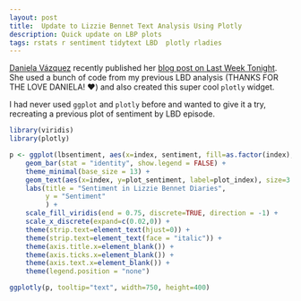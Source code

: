 ```yaml
---
layout: post
title:  Update to Lizzie Bennet Text Analysis Using Plotly
description: Quick update on LBP plots
tags: rstats r sentiment tidytext LBD  plotly rladies
---
```



[Daniela Vázquez](https://twitter.com/d4tagirl) recently published her [blog post on Last Week Tonight](https://d4tagirl.com/2017/05/how-do-you-feel-about-last-week-tonight). She used a bunch of code from my previous LBD analysis (THANKS FOR THE LOVE DANIELA! :heart:) and also created this super cool `plotly` widget.

I had never used `ggplot` and `plotly` before and wanted to give it a try, recreating a previous plot of sentiment by LBD episode.  

```r
library(viridis)
library(plotly)

p <- ggplot(lbsentiment, aes(x=index, sentiment, fill=as.factor(index), text=title)) +
    geom_bar(stat = "identity", show.legend = FALSE) +
    theme_minimal(base_size = 13) +
    geom_text(aes(x=index, y=plot_sentiment, label=plot_index), size=3.5) + 
    labs(title = "Sentiment in Lizzie Bennet Diaries",
         y = "Sentiment"
         ) +
    scale_fill_viridis(end = 0.75, discrete=TRUE, direction = -1) +
    scale_x_discrete(expand=c(0.02,0)) +
    theme(strip.text=element_text(hjust=0)) +
    theme(strip.text=element_text(face = "italic")) +
    theme(axis.title.x=element_blank()) +
    theme(axis.ticks.x=element_blank()) +
    theme(axis.text.x=element_blank()) +
    theme(legend.position = "none")

ggplotly(p, tooltip="text", width=750, height=400)
```





<div id="101748c29ffe" style="width:750px;height:400px;" class="plotly html-widget"></div>
<script type="application/json" data-for="101748c29ffe">{"x":{"data":[{"orientation":"v","width":0.9,"base":0,"x":[1],"y":[0.0153846153846154],"text":"My Name is Lizzie Bennet  - Ep: 1","type":"bar","marker":{"autocolorscale":false,"color":"rgba(93,200,99,1)","line":{"width":1.88976377952756,"color":"transparent"}},"name":"1","legendgroup":"1","showlegend":true,"xaxis":"x","yaxis":"y","hoverinfo":"text","frame":null},{"orientation":"v","width":0.9,"base":0,"x":[2],"y":[0.0112781954887218],"text":"My Sisters: Problematic to Practically Perfect - Ep: 2","type":"bar","marker":{"autocolorscale":false,"color":"rgba(89,199,101,1)","line":{"width":1.88976377952756,"color":"transparent"}},"name":"2","legendgroup":"2","showlegend":true,"xaxis":"x","yaxis":"y","hoverinfo":"text","frame":null},{"orientation":"v","width":0.9,"base":0,"x":[3],"y":[0.0841584158415842],"text":"My Parents: Opposingly Supportive - Ep: 3","type":"bar","marker":{"autocolorscale":false,"color":"rgba(85,197,104,1)","line":{"width":1.88976377952756,"color":"transparent"}},"name":"3","legendgroup":"3","showlegend":true,"xaxis":"x","yaxis":"y","hoverinfo":"text","frame":null},{"orientation":"v","width":0.9,"base":0,"x":[4],"y":[0.0372093023255814],"text":"Bing Lee and His 500 Teenage Prostitutes - Ep: 4","type":"bar","marker":{"autocolorscale":false,"color":"rgba(81,197,106,1)","line":{"width":1.88976377952756,"color":"transparent"}},"name":"4","legendgroup":"4","showlegend":true,"xaxis":"x","yaxis":"y","hoverinfo":"text","frame":null},{"orientation":"v","width":0.9,"base":0,"x":[5],"y":[0.0392156862745098],"text":"After the Wedding: The Real Bing Lee - Ep: 5","type":"bar","marker":{"autocolorscale":false,"color":"rgba(77,195,107,1)","line":{"width":1.88976377952756,"color":"transparent"}},"name":"5","legendgroup":"5","showlegend":true,"xaxis":"x","yaxis":"y","hoverinfo":"text","frame":null},{"orientation":"v","width":0.9,"base":-0.0116279069767442,"x":[6],"y":[0.0116279069767442],"text":"Snobby Mr. Douchey - Ep: 6","type":"bar","marker":{"autocolorscale":false,"color":"rgba(73,193,109,1)","line":{"width":1.88976377952756,"color":"transparent"}},"name":"6","legendgroup":"6","showlegend":true,"xaxis":"x","yaxis":"y","hoverinfo":"text","frame":null},{"orientation":"v","width":0.9,"base":-0.0103626943005181,"x":[7],"y":[0.0103626943005181],"text":"The Most Awkward Dance Ever - Ep: 7","type":"bar","marker":{"autocolorscale":false,"color":"rgba(69,192,111,1)","line":{"width":1.88976377952756,"color":"transparent"}},"name":"7","legendgroup":"7","showlegend":true,"xaxis":"x","yaxis":"y","hoverinfo":"text","frame":null},{"orientation":"v","width":0.899999999999999,"base":-0.036144578313253,"x":[8],"y":[0.036144578313253],"text":"Charlotte's Back! - Ep: 8","type":"bar","marker":{"autocolorscale":false,"color":"rgba(65,190,113,1)","line":{"width":1.88976377952756,"color":"transparent"}},"name":"8","legendgroup":"8","showlegend":true,"xaxis":"x","yaxis":"y","hoverinfo":"text","frame":null},{"orientation":"v","width":0.899999999999999,"base":-0.0679012345679012,"x":[9],"y":[0.0679012345679012],"text":"Single and Happyish - Ep: 9","type":"bar","marker":{"autocolorscale":false,"color":"rgba(63,188,115,1)","line":{"width":1.88976377952756,"color":"transparent"}},"name":"9","legendgroup":"9","showlegend":true,"xaxis":"x","yaxis":"y","hoverinfo":"text","frame":null},{"orientation":"v","width":0.899999999999999,"base":0,"x":[10],"y":[0.0487804878048781],"text":"Cats and Chinchillas - Ep: 10","type":"bar","marker":{"autocolorscale":false,"color":"rgba(59,187,117,1)","line":{"width":1.88976377952756,"color":"transparent"}},"name":"10","legendgroup":"10","showlegend":true,"xaxis":"x","yaxis":"y","hoverinfo":"text","frame":null},{"orientation":"v","width":0.899999999999999,"base":0,"x":[11],"y":[0.0512820512820513],"text":"The Charming Mr. Lee - Ep: 11","type":"bar","marker":{"autocolorscale":false,"color":"rgba(56,185,119,1)","line":{"width":1.88976377952756,"color":"transparent"}},"name":"11","legendgroup":"11","showlegend":true,"xaxis":"x","yaxis":"y","hoverinfo":"text","frame":null},{"orientation":"v","width":0.899999999999999,"base":0,"x":[12],"y":[0.091324200913242],"text":"Jane Chimes In - Ep: 12","type":"bar","marker":{"autocolorscale":false,"color":"rgba(53,183,121,1)","line":{"width":1.88976377952756,"color":"transparent"}},"name":"12","legendgroup":"12","showlegend":true,"xaxis":"x","yaxis":"y","hoverinfo":"text","frame":null},{"orientation":"v","width":0.899999999999999,"base":-0.029126213592233,"x":[13],"y":[0.029126213592233],"text":"Bing! It's Time for Dinner - Ep: 13","type":"bar","marker":{"autocolorscale":false,"color":"rgba(50,182,122,1)","line":{"width":1.88976377952756,"color":"transparent"}},"name":"13","legendgroup":"13","showlegend":true,"xaxis":"x","yaxis":"y","hoverinfo":"text","frame":null},{"orientation":"v","width":0.899999999999999,"base":-0.0346534653465347,"x":[14],"y":[0.0346534653465347],"text":"I Really Suck at Video Games - Ep: 14","type":"bar","marker":{"autocolorscale":false,"color":"rgba(47,180,124,1)","line":{"width":1.88976377952756,"color":"transparent"}},"name":"14","legendgroup":"14","showlegend":true,"xaxis":"x","yaxis":"y","hoverinfo":"text","frame":null},{"orientation":"v","width":0.899999999999999,"base":-0.0571428571428571,"x":[15],"y":[0.0571428571428571],"text":"Lizzie Bennet is in Denial - Ep: 15","type":"bar","marker":{"autocolorscale":false,"color":"rgba(45,178,125,1)","line":{"width":1.88976377952756,"color":"transparent"}},"name":"15","legendgroup":"15","showlegend":true,"xaxis":"x","yaxis":"y","hoverinfo":"text","frame":null},{"orientation":"v","width":0.899999999999999,"base":0,"x":[16],"y":[0.0317460317460317],"text":"Happiness in the Pursuit of Life - Ep: 16","type":"bar","marker":{"autocolorscale":false,"color":"rgba(43,176,127,1)","line":{"width":1.88976377952756,"color":"transparent"}},"name":"16","legendgroup":"16","showlegend":true,"xaxis":"x","yaxis":"y","hoverinfo":"text","frame":null},{"orientation":"v","width":0.899999999999999,"base":0,"x":[17],"y":[0.0160427807486631],"text":"Swimming with Scissors - Ep: 17","type":"bar","marker":{"autocolorscale":false,"color":"rgba(40,174,128,1)","line":{"width":1.88976377952756,"color":"transparent"}},"name":"17","legendgroup":"17","showlegend":true,"xaxis":"x","yaxis":"y","hoverinfo":"text","frame":null},{"orientation":"v","width":0.899999999999999,"base":0,"x":[18],"y":[0.0119521912350598],"text":"25 Douchebags and a Gentleman - Ep:18","type":"bar","marker":{"autocolorscale":false,"color":"rgba(38,173,129,1)","line":{"width":1.88976377952756,"color":"transparent"}},"name":"18","legendgroup":"18","showlegend":true,"xaxis":"x","yaxis":"y","hoverinfo":"text","frame":null},{"orientation":"v","width":0.899999999999999,"base":-0.0412371134020619,"x":[19],"y":[0.0412371134020619],"text":"The Green Bean Gelatin Plan - Ep: 19","type":"bar","marker":{"autocolorscale":false,"color":"rgba(37,171,130,1)","line":{"width":1.88976377952756,"color":"transparent"}},"name":"19","legendgroup":"19","showlegend":true,"xaxis":"x","yaxis":"y","hoverinfo":"text","frame":null},{"orientation":"v","width":0.899999999999999,"base":-0.0175438596491228,"x":[20],"y":[0.0175438596491228],"text":"Enjoy the Adorbs - Ep: 20","type":"bar","marker":{"autocolorscale":false,"color":"rgba(36,170,131,1)","line":{"width":1.88976377952756,"color":"transparent"}},"name":"20","legendgroup":"20","showlegend":true,"xaxis":"x","yaxis":"y","hoverinfo":"text","frame":null},{"orientation":"v","width":0.899999999999999,"base":-0.0434782608695652,"x":[21],"y":[0.0434782608695652],"text":"The Semester is Over - Ep: 21","type":"bar","marker":{"autocolorscale":false,"color":"rgba(34,168,132,1)","line":{"width":1.88976377952756,"color":"transparent"}},"name":"21","legendgroup":"21","showlegend":true,"xaxis":"x","yaxis":"y","hoverinfo":"text","frame":null},{"orientation":"v","width":0.899999999999999,"base":0,"x":[22],"y":[0.00485436893203883],"text":"The Unavoidable Invitation - Ep: 22","type":"bar","marker":{"autocolorscale":false,"color":"rgba(33,166,133,1)","line":{"width":1.88976377952756,"color":"transparent"}},"name":"22","legendgroup":"22","showlegend":true,"xaxis":"x","yaxis":"y","hoverinfo":"text","frame":null},{"orientation":"v","width":0.899999999999999,"base":0,"x":[23],"y":[0.0530973451327434],"text":"One Sister Behind - Ep: 23","type":"bar","marker":{"autocolorscale":false,"color":"rgba(32,164,134,1)","line":{"width":1.88976377952756,"color":"transparent"}},"name":"23","legendgroup":"23","showlegend":true,"xaxis":"x","yaxis":"y","hoverinfo":"text","frame":null},{"orientation":"v","width":0.899999999999999,"base":0,"x":[24],"y":[0.0376344086021505],"text":"Jane's Back and Mom Isn't Happy - Ep: 24","type":"bar","marker":{"autocolorscale":false,"color":"rgba(31,162,135,1)","line":{"width":1.88976377952756,"color":"transparent"}},"name":"24","legendgroup":"24","showlegend":true,"xaxis":"x","yaxis":"y","hoverinfo":"text","frame":null},{"orientation":"v","width":0.899999999999999,"base":0,"x":[25],"y":[0.0441988950276243],"text":"Vidcon Interruption - Ep: 25","type":"bar","marker":{"autocolorscale":false,"color":"rgba(31,161,136,1)","line":{"width":1.88976377952756,"color":"transparent"}},"name":"25","legendgroup":"25","showlegend":true,"xaxis":"x","yaxis":"y","hoverinfo":"text","frame":null},{"orientation":"v","width":0.899999999999999,"base":-0.0101522842639594,"x":[26],"y":[0.0101522842639594],"text":"Mom's Convoluted Plan - Ep: 26","type":"bar","marker":{"autocolorscale":false,"color":"rgba(31,159,136,1)","line":{"width":1.88976377952756,"color":"transparent"}},"name":"26","legendgroup":"26","showlegend":true,"xaxis":"x","yaxis":"y","hoverinfo":"text","frame":null},{"orientation":"v","width":0.899999999999999,"base":0,"x":[27],"y":[0],"text":"Welcome to Netherfield - Ep: 27","type":"bar","marker":{"autocolorscale":false,"color":"rgba(30,157,137,1)","line":{"width":1.88976377952756,"color":"transparent"}},"name":"27","legendgroup":"27","showlegend":true,"xaxis":"x","yaxis":"y","hoverinfo":"text","frame":null},{"orientation":"v","width":0.899999999999999,"base":-0.0761421319796954,"x":[28],"y":[0.0761421319796954],"text":"Meeting Bing Lee - Ep: 28","type":"bar","marker":{"autocolorscale":false,"color":"rgba(30,155,138,1)","line":{"width":1.88976377952756,"color":"transparent"}},"name":"28","legendgroup":"28","showlegend":true,"xaxis":"x","yaxis":"y","hoverinfo":"text","frame":null},{"orientation":"v","width":0.899999999999999,"base":-0.0138248847926267,"x":[29],"y":[0.0138248847926267],"text":"Ethics of Seeing Bing - Ep: 29","type":"bar","marker":{"autocolorscale":false,"color":"rgba(31,153,138,1)","line":{"width":1.88976377952756,"color":"transparent"}},"name":"29","legendgroup":"29","showlegend":true,"xaxis":"x","yaxis":"y","hoverinfo":"text","frame":null},{"orientation":"v","width":0.899999999999999,"base":0,"x":[30],"y":[0.0558139534883721],"text":"Ticking Clock - Ep: 30","type":"bar","marker":{"autocolorscale":false,"color":"rgba(31,151,139,1)","line":{"width":1.88976377952756,"color":"transparent"}},"name":"30","legendgroup":"30","showlegend":true,"xaxis":"x","yaxis":"y","hoverinfo":"text","frame":null},{"orientation":"v","width":0.899999999999999,"base":-0.0362694300518135,"x":[31],"y":[0.0362694300518135],"text":"Convertible Carpool - Ep: 31","type":"bar","marker":{"autocolorscale":false,"color":"rgba(31,149,139,1)","line":{"width":1.88976377952756,"color":"transparent"}},"name":"31","legendgroup":"31","showlegend":true,"xaxis":"x","yaxis":"y","hoverinfo":"text","frame":null},{"orientation":"v","width":0.900000000000002,"base":-0.152173913043478,"x":[32],"y":[0.152173913043478],"text":"Turn About the Room - Ep: 32","type":"bar","marker":{"autocolorscale":false,"color":"rgba(32,147,140,1)","line":{"width":1.88976377952756,"color":"transparent"}},"name":"32","legendgroup":"32","showlegend":true,"xaxis":"x","yaxis":"y","hoverinfo":"text","frame":null},{"orientation":"v","width":0.900000000000006,"base":0,"x":[33],"y":[0.0355555555555556],"text":"Nope! He Doesn't Like Me! - Ep: 33","type":"bar","marker":{"autocolorscale":false,"color":"rgba(32,146,140,1)","line":{"width":1.88976377952756,"color":"transparent"}},"name":"33","legendgroup":"33","showlegend":true,"xaxis":"x","yaxis":"y","hoverinfo":"text","frame":null},{"orientation":"v","width":0.900000000000006,"base":0,"x":[34],"y":[0.0327868852459016],"text":"Lizzie, Come Home - Ep: 34","type":"bar","marker":{"autocolorscale":false,"color":"rgba(33,144,140,1)","line":{"width":1.88976377952756,"color":"transparent"}},"name":"34","legendgroup":"34","showlegend":true,"xaxis":"x","yaxis":"y","hoverinfo":"text","frame":null},{"orientation":"v","width":0.900000000000006,"base":0,"x":[35],"y":[0.038135593220339],"text":"Home Sweet Home - Ep: 35","type":"bar","marker":{"autocolorscale":false,"color":"rgba(33,143,141,1)","line":{"width":1.88976377952756,"color":"transparent"}},"name":"35","legendgroup":"35","showlegend":true,"xaxis":"x","yaxis":"y","hoverinfo":"text","frame":null},{"orientation":"v","width":0.900000000000006,"base":0,"x":[36],"y":[0.0336700336700337],"text":"Mr. Collins Returns (Extended Edition) - Ep: 36","type":"bar","marker":{"autocolorscale":false,"color":"rgba(34,141,141,1)","line":{"width":1.88976377952756,"color":"transparent"}},"name":"36","legendgroup":"36","showlegend":true,"xaxis":"x","yaxis":"y","hoverinfo":"text","frame":null},{"orientation":"v","width":0.900000000000006,"base":0,"x":[37],"y":[0],"text":"Lydia vs Mr. Collins - Ep: 37","type":"bar","marker":{"autocolorscale":false,"color":"rgba(34,139,141,1)","line":{"width":1.88976377952756,"color":"transparent"}},"name":"37","legendgroup":"37","showlegend":true,"xaxis":"x","yaxis":"y","hoverinfo":"text","frame":null},{"orientation":"v","width":0.900000000000006,"base":0,"x":[38],"y":[0.0545454545454545],"text":"Tale of Two Gents - Ep: 38","type":"bar","marker":{"autocolorscale":false,"color":"rgba(35,137,142,1)","line":{"width":1.88976377952756,"color":"transparent"}},"name":"38","legendgroup":"38","showlegend":true,"xaxis":"x","yaxis":"y","hoverinfo":"text","frame":null},{"orientation":"v","width":0.900000000000006,"base":0,"x":[39],"y":[0.0349344978165939],"text":"The Insistent Proposal - Ep: 39","type":"bar","marker":{"autocolorscale":false,"color":"rgba(36,135,142,1)","line":{"width":1.88976377952756,"color":"transparent"}},"name":"39","legendgroup":"39","showlegend":true,"xaxis":"x","yaxis":"y","hoverinfo":"text","frame":null},{"orientation":"v","width":0.900000000000006,"base":-0.00537634408602151,"x":[40],"y":[0.00537634408602151],"text":"Proposal Fallout  - Ep: 40","type":"bar","marker":{"autocolorscale":false,"color":"rgba(37,133,142,1)","line":{"width":1.88976377952756,"color":"transparent"}},"name":"40","legendgroup":"40","showlegend":true,"xaxis":"x","yaxis":"y","hoverinfo":"text","frame":null},{"orientation":"v","width":0.900000000000006,"base":0,"x":[41],"y":[0.0149812734082397],"text":"Your Pitch Needs Work - Ep: 41","type":"bar","marker":{"autocolorscale":false,"color":"rgba(37,131,142,1)","line":{"width":1.88976377952756,"color":"transparent"}},"name":"41","legendgroup":"41","showlegend":true,"xaxis":"x","yaxis":"y","hoverinfo":"text","frame":null},{"orientation":"v","width":0.900000000000006,"base":-0.00896860986547085,"x":[42],"y":[0.00896860986547085],"text":"Friends Forever - Ep: 42","type":"bar","marker":{"autocolorscale":false,"color":"rgba(38,130,142,1)","line":{"width":1.88976377952756,"color":"transparent"}},"name":"42","legendgroup":"42","showlegend":true,"xaxis":"x","yaxis":"y","hoverinfo":"text","frame":null},{"orientation":"v","width":0.900000000000006,"base":-0.00806451612903226,"x":[43],"y":[0.00806451612903226],"text":"Missing Charlotte - Ep: 43","type":"bar","marker":{"autocolorscale":false,"color":"rgba(39,128,142,1)","line":{"width":1.88976377952756,"color":"transparent"}},"name":"43","legendgroup":"43","showlegend":true,"xaxis":"x","yaxis":"y","hoverinfo":"text","frame":null},{"orientation":"v","width":0.900000000000006,"base":0,"x":[44],"y":[0.00869565217391304],"text":"Darcy Wickham Drama - Ep: 44","type":"bar","marker":{"autocolorscale":false,"color":"rgba(39,126,142,1)","line":{"width":1.88976377952756,"color":"transparent"}},"name":"44","legendgroup":"44","showlegend":true,"xaxis":"x","yaxis":"y","hoverinfo":"text","frame":null},{"orientation":"v","width":0.900000000000006,"base":-0.0242718446601942,"x":[45],"y":[0.0242718446601942],"text":"Wickham Story Time - Ep: 45","type":"bar","marker":{"autocolorscale":false,"color":"rgba(40,124,142,1)","line":{"width":1.88976377952756,"color":"transparent"}},"name":"45","legendgroup":"45","showlegend":true,"xaxis":"x","yaxis":"y","hoverinfo":"text","frame":null},{"orientation":"v","width":0.900000000000006,"base":-0.0577777777777778,"x":[46],"y":[0.0577777777777778],"text":"Birthday Party Battle Plan - Ep: 46","type":"bar","marker":{"autocolorscale":false,"color":"rgba(41,122,142,1)","line":{"width":1.88976377952756,"color":"transparent"}},"name":"46","legendgroup":"46","showlegend":true,"xaxis":"x","yaxis":"y","hoverinfo":"text","frame":null},{"orientation":"v","width":0.900000000000006,"base":-0.0151515151515152,"x":[47],"y":[0.0151515151515152],"text":"It's About Communicating - Ep: 47","type":"bar","marker":{"autocolorscale":false,"color":"rgba(42,120,142,1)","line":{"width":1.88976377952756,"color":"transparent"}},"name":"47","legendgroup":"47","showlegend":true,"xaxis":"x","yaxis":"y","hoverinfo":"text","frame":null},{"orientation":"v","width":0.900000000000006,"base":0,"x":[48],"y":[0.0395778364116095],"text":"Snickerdoodles - Ep: 48","type":"bar","marker":{"autocolorscale":false,"color":"rgba(42,118,142,1)","line":{"width":1.88976377952756,"color":"transparent"}},"name":"48","legendgroup":"48","showlegend":true,"xaxis":"x","yaxis":"y","hoverinfo":"text","frame":null},{"orientation":"v","width":0.900000000000006,"base":-0.0465116279069767,"x":[49],"y":[0.0465116279069767],"text":"Not Paranoid - Ep: 49","type":"bar","marker":{"autocolorscale":false,"color":"rgba(43,117,142,1)","line":{"width":1.88976377952756,"color":"transparent"}},"name":"49","legendgroup":"49","showlegend":true,"xaxis":"x","yaxis":"y","hoverinfo":"text","frame":null},{"orientation":"v","width":0.900000000000006,"base":-0.035,"x":[50],"y":[0.035],"text":"Moving On - Ep: 50","type":"bar","marker":{"autocolorscale":false,"color":"rgba(44,115,142,1)","line":{"width":1.88976377952756,"color":"transparent"}},"name":"50","legendgroup":"50","showlegend":true,"xaxis":"x","yaxis":"y","hoverinfo":"text","frame":null},{"orientation":"v","width":0.900000000000006,"base":0,"x":[51],"y":[0.0392156862745098],"text":"Together Again - Ep: 51","type":"bar","marker":{"autocolorscale":false,"color":"rgba(44,113,142,1)","line":{"width":1.88976377952756,"color":"transparent"}},"name":"51","legendgroup":"51","showlegend":true,"xaxis":"x","yaxis":"y","hoverinfo":"text","frame":null},{"orientation":"v","width":0.900000000000006,"base":0,"x":[52],"y":[0],"text":"Better Living - Ep: 52","type":"bar","marker":{"autocolorscale":false,"color":"rgba(45,112,142,1)","line":{"width":1.88976377952756,"color":"transparent"}},"name":"52","legendgroup":"52","showlegend":true,"xaxis":"x","yaxis":"y","hoverinfo":"text","frame":null},{"orientation":"v","width":0.900000000000006,"base":0,"x":[53],"y":[0.0597014925373134],"text":"Royal Dining - Ep: 53","type":"bar","marker":{"autocolorscale":false,"color":"rgba(46,110,142,1)","line":{"width":1.88976377952756,"color":"transparent"}},"name":"53","legendgroup":"53","showlegend":true,"xaxis":"x","yaxis":"y","hoverinfo":"text","frame":null},{"orientation":"v","width":0.900000000000006,"base":0,"x":[54],"y":[0.0195439739413681],"text":"Anniekins - Ep: 54","type":"bar","marker":{"autocolorscale":false,"color":"rgba(47,108,142,1)","line":{"width":1.88976377952756,"color":"transparent"}},"name":"54","legendgroup":"54","showlegend":true,"xaxis":"x","yaxis":"y","hoverinfo":"text","frame":null},{"orientation":"v","width":0.900000000000006,"base":-0.0128755364806867,"x":[55],"y":[0.0128755364806867],"text":"Robot Surprise - Ep: 55","type":"bar","marker":{"autocolorscale":false,"color":"rgba(48,106,142,1)","line":{"width":1.88976377952756,"color":"transparent"}},"name":"55","legendgroup":"55","showlegend":true,"xaxis":"x","yaxis":"y","hoverinfo":"text","frame":null},{"orientation":"v","width":0.900000000000006,"base":0,"x":[56],"y":[0.0177304964539007],"text":"A New Buddy - Ep: 56","type":"bar","marker":{"autocolorscale":false,"color":"rgba(49,104,142,1)","line":{"width":1.88976377952756,"color":"transparent"}},"name":"56","legendgroup":"56","showlegend":true,"xaxis":"x","yaxis":"y","hoverinfo":"text","frame":null},{"orientation":"v","width":0.900000000000006,"base":-0.0426829268292683,"x":[57],"y":[0.0426829268292683],"text":"Weirded Out - Ep: 57","type":"bar","marker":{"autocolorscale":false,"color":"rgba(49,102,142,1)","line":{"width":1.88976377952756,"color":"transparent"}},"name":"57","legendgroup":"57","showlegend":true,"xaxis":"x","yaxis":"y","hoverinfo":"text","frame":null},{"orientation":"v","width":0.900000000000006,"base":0,"x":[58],"y":[0.096234309623431],"text":"Care Packages - Ep: 58","type":"bar","marker":{"autocolorscale":false,"color":"rgba(50,100,142,1)","line":{"width":1.88976377952756,"color":"transparent"}},"name":"58","legendgroup":"58","showlegend":true,"xaxis":"x","yaxis":"y","hoverinfo":"text","frame":null},{"orientation":"v","width":0.900000000000006,"base":-0.0974576271186441,"x":[59],"y":[0.0974576271186441],"text":"Staff Spirit - Ep: 59","type":"bar","marker":{"autocolorscale":false,"color":"rgba(51,98,141,1)","line":{"width":1.88976377952756,"color":"transparent"}},"name":"59","legendgroup":"59","showlegend":true,"xaxis":"x","yaxis":"y","hoverinfo":"text","frame":null},{"orientation":"v","width":0.900000000000006,"base":-0.0358744394618834,"x":[60],"y":[0.0358744394618834],"text":"Are You Kidding Me! - Ep: 60","type":"bar","marker":{"autocolorscale":false,"color":"rgba(52,96,141,1)","line":{"width":1.88976377952756,"color":"transparent"}},"name":"60","legendgroup":"60","showlegend":true,"xaxis":"x","yaxis":"y","hoverinfo":"text","frame":null},{"orientation":"v","width":0.900000000000006,"base":-0.0072992700729927,"x":[61],"y":[0.0072992700729927],"text":"Yeah I Know - Ep: 61","type":"bar","marker":{"autocolorscale":false,"color":"rgba(53,94,141,1)","line":{"width":1.88976377952756,"color":"transparent"}},"name":"61","legendgroup":"61","showlegend":true,"xaxis":"x","yaxis":"y","hoverinfo":"text","frame":null},{"orientation":"v","width":0.900000000000006,"base":0,"x":[62],"y":[0.00467289719626168],"text":"Letter Analysis - Ep: 62","type":"bar","marker":{"autocolorscale":false,"color":"rgba(54,92,141,1)","line":{"width":1.88976377952756,"color":"transparent"}},"name":"62","legendgroup":"62","showlegend":true,"xaxis":"x","yaxis":"y","hoverinfo":"text","frame":null},{"orientation":"v","width":0.900000000000006,"base":-0.0726256983240224,"x":[63],"y":[0.0726256983240224],"text":"Unexpected Returns - Ep: 63","type":"bar","marker":{"autocolorscale":false,"color":"rgba(55,90,140,1)","line":{"width":1.88976377952756,"color":"transparent"}},"name":"63","legendgroup":"63","showlegend":true,"xaxis":"x","yaxis":"y","hoverinfo":"text","frame":null},{"orientation":"v","width":0.900000000000006,"base":0,"x":[64],"y":[0.0235294117647059],"text":"C vs C - Ep: 64","type":"bar","marker":{"autocolorscale":false,"color":"rgba(56,89,140,1)","line":{"width":1.88976377952756,"color":"transparent"}},"name":"64","legendgroup":"64","showlegend":true,"xaxis":"x","yaxis":"y","hoverinfo":"text","frame":null},{"orientation":"v","width":0.900000000000006,"base":-0.00888888888888889,"x":[65],"y":[0.00888888888888889],"text":"Turkey Days - Ep: 65","type":"bar","marker":{"autocolorscale":false,"color":"rgba(57,86,140,1)","line":{"width":1.88976377952756,"color":"transparent"}},"name":"65","legendgroup":"65","showlegend":true,"xaxis":"x","yaxis":"y","hoverinfo":"text","frame":null},{"orientation":"v","width":0.900000000000006,"base":0,"x":[66],"y":[0.0578947368421053],"text":"Giving Thanks - Ep: 66","type":"bar","marker":{"autocolorscale":false,"color":"rgba(58,84,140,1)","line":{"width":1.88976377952756,"color":"transparent"}},"name":"66","legendgroup":"66","showlegend":true,"xaxis":"x","yaxis":"y","hoverinfo":"text","frame":null},{"orientation":"v","width":0.900000000000006,"base":0,"x":[67],"y":[0.0368098159509202],"text":"Back Home Again - Ep: 67","type":"bar","marker":{"autocolorscale":false,"color":"rgba(59,82,139,1)","line":{"width":1.88976377952756,"color":"transparent"}},"name":"67","legendgroup":"67","showlegend":true,"xaxis":"x","yaxis":"y","hoverinfo":"text","frame":null},{"orientation":"v","width":0.900000000000006,"base":-0.00490196078431373,"x":[68],"y":[0.00490196078431373],"text":"Leftovers - Ep: 68","type":"bar","marker":{"autocolorscale":false,"color":"rgba(60,80,139,1)","line":{"width":1.88976377952756,"color":"transparent"}},"name":"68","legendgroup":"68","showlegend":true,"xaxis":"x","yaxis":"y","hoverinfo":"text","frame":null},{"orientation":"v","width":0.900000000000006,"base":0,"x":[69],"y":[0.0231481481481481],"text":"Summer Friends - Ep: 69","type":"bar","marker":{"autocolorscale":false,"color":"rgba(61,78,138,1)","line":{"width":1.88976377952756,"color":"transparent"}},"name":"69","legendgroup":"69","showlegend":true,"xaxis":"x","yaxis":"y","hoverinfo":"text","frame":null},{"orientation":"v","width":0.900000000000006,"base":-0.0387931034482759,"x":[70],"y":[0.0387931034482759],"text":"New Jane - Ep: 70","type":"bar","marker":{"autocolorscale":false,"color":"rgba(62,76,138,1)","line":{"width":1.88976377952756,"color":"transparent"}},"name":"70","legendgroup":"70","showlegend":true,"xaxis":"x","yaxis":"y","hoverinfo":"text","frame":null},{"orientation":"v","width":0.900000000000006,"base":0,"x":[71],"y":[0.00383141762452107],"text":"Mr. Bennet's Christmas Train Extravaganza - Ep: 71","type":"bar","marker":{"autocolorscale":false,"color":"rgba(62,73,137,1)","line":{"width":1.88976377952756,"color":"transparent"}},"name":"71","legendgroup":"71","showlegend":true,"xaxis":"x","yaxis":"y","hoverinfo":"text","frame":null},{"orientation":"v","width":0.900000000000006,"base":-0.0158102766798419,"x":[72],"y":[0.0158102766798419],"text":"Party Time - Ep: 72","type":"bar","marker":{"autocolorscale":false,"color":"rgba(63,71,136,1)","line":{"width":1.88976377952756,"color":"transparent"}},"name":"72","legendgroup":"72","showlegend":true,"xaxis":"x","yaxis":"y","hoverinfo":"text","frame":null},{"orientation":"v","width":0.900000000000006,"base":0,"x":[73],"y":[0.005],"text":"2 + 1 - Ep: 73","type":"bar","marker":{"autocolorscale":false,"color":"rgba(64,69,136,1)","line":{"width":1.88976377952756,"color":"transparent"}},"name":"73","legendgroup":"73","showlegend":true,"xaxis":"x","yaxis":"y","hoverinfo":"text","frame":null},{"orientation":"v","width":0.900000000000006,"base":-0.0935251798561151,"x":[74],"y":[0.0935251798561151],"text":"How to Hold a Grudge  - Ep: 74","type":"bar","marker":{"autocolorscale":false,"color":"rgba(65,66,135,1)","line":{"width":1.88976377952756,"color":"transparent"}},"name":"74","legendgroup":"74","showlegend":true,"xaxis":"x","yaxis":"y","hoverinfo":"text","frame":null},{"orientation":"v","width":0.900000000000006,"base":0,"x":[75],"y":[0.0552486187845304],"text":"Merry Christmas - Ep: 75","type":"bar","marker":{"autocolorscale":false,"color":"rgba(66,64,134,1)","line":{"width":1.88976377952756,"color":"transparent"}},"name":"75","legendgroup":"75","showlegend":true,"xaxis":"x","yaxis":"y","hoverinfo":"text","frame":null},{"orientation":"v","width":0.900000000000006,"base":0,"x":[76],"y":[0.080188679245283],"text":"Wishing Something Universal - Ep: 76","type":"bar","marker":{"autocolorscale":false,"color":"rgba(67,62,133,1)","line":{"width":1.88976377952756,"color":"transparent"}},"name":"76","legendgroup":"76","showlegend":true,"xaxis":"x","yaxis":"y","hoverinfo":"text","frame":null},{"orientation":"v","width":0.900000000000006,"base":0,"x":[77],"y":[0.00980392156862745],"text":"Tour Leader - Ep: 77","type":"bar","marker":{"autocolorscale":false,"color":"rgba(68,60,132,1)","line":{"width":1.88976377952756,"color":"transparent"}},"name":"77","legendgroup":"77","showlegend":true,"xaxis":"x","yaxis":"y","hoverinfo":"text","frame":null},{"orientation":"v","width":0.900000000000006,"base":0,"x":[78],"y":[0],"text":"The Lizzie Trap - Ep: 78","type":"bar","marker":{"autocolorscale":false,"color":"rgba(68,58,131,1)","line":{"width":1.88976377952756,"color":"transparent"}},"name":"78","legendgroup":"78","showlegend":true,"xaxis":"x","yaxis":"y","hoverinfo":"text","frame":null},{"orientation":"v","width":0.900000000000006,"base":0,"x":[79],"y":[0.041958041958042],"text":"The Unavoidable Mr. Lee - Ep: 79","type":"bar","marker":{"autocolorscale":false,"color":"rgba(69,56,129,1)","line":{"width":1.88976377952756,"color":"transparent"}},"name":"79","legendgroup":"79","showlegend":true,"xaxis":"x","yaxis":"y","hoverinfo":"text","frame":null},{"orientation":"v","width":0.900000000000006,"base":0,"x":[80],"y":[0],"text":"Hyper-Mediation in New Media - Ep: 80","type":"bar","marker":{"autocolorscale":false,"color":"rgba(69,53,129,1)","line":{"width":1.88976377952756,"color":"transparent"}},"name":"80","legendgroup":"80","showlegend":true,"xaxis":"x","yaxis":"y","hoverinfo":"text","frame":null},{"orientation":"v","width":0.900000000000006,"base":-0.0119760479041916,"x":[81],"y":[0.0119760479041916],"text":"Awkward - Ep: 81","type":"bar","marker":{"autocolorscale":false,"color":"rgba(70,51,127,1)","line":{"width":1.88976377952756,"color":"transparent"}},"name":"81","legendgroup":"81","showlegend":true,"xaxis":"x","yaxis":"y","hoverinfo":"text","frame":null},{"orientation":"v","width":0.900000000000006,"base":-0.0268817204301075,"x":[82],"y":[0.0268817204301075],"text":"Checks and Balances - Ep: 82","type":"bar","marker":{"autocolorscale":false,"color":"rgba(70,48,126,1)","line":{"width":1.88976377952756,"color":"transparent"}},"name":"82","legendgroup":"82","showlegend":true,"xaxis":"x","yaxis":"y","hoverinfo":"text","frame":null},{"orientation":"v","width":0.900000000000006,"base":-0.0053475935828877,"x":[83],"y":[0.0053475935828877],"text":"Corporate Interview - Ep: 83","type":"bar","marker":{"autocolorscale":false,"color":"rgba(71,46,124,1)","line":{"width":1.88976377952756,"color":"transparent"}},"name":"83","legendgroup":"83","showlegend":true,"xaxis":"x","yaxis":"y","hoverinfo":"text","frame":null},{"orientation":"v","width":0.900000000000006,"base":0,"x":[84],"y":[0.00595238095238095],"text":"Ugh - Ep: 84","type":"bar","marker":{"autocolorscale":false,"color":"rgba(71,44,122,1)","line":{"width":1.88976377952756,"color":"transparent"}},"name":"84","legendgroup":"84","showlegend":true,"xaxis":"x","yaxis":"y","hoverinfo":"text","frame":null},{"orientation":"v","width":0.900000000000006,"base":-0.00568181818181818,"x":[85],"y":[0.00568181818181818],"text":"Consequences - Ep: 85","type":"bar","marker":{"autocolorscale":false,"color":"rgba(72,41,121,1)","line":{"width":1.88976377952756,"color":"transparent"}},"name":"85","legendgroup":"85","showlegend":true,"xaxis":"x","yaxis":"y","hoverinfo":"text","frame":null},{"orientation":"v","width":0.900000000000006,"base":-0.028735632183908,"x":[86],"y":[0.028735632183908],"text":"Sisterly Support - Ep: 86","type":"bar","marker":{"autocolorscale":false,"color":"rgba(72,38,119,1)","line":{"width":1.88976377952756,"color":"transparent"}},"name":"86","legendgroup":"86","showlegend":true,"xaxis":"x","yaxis":"y","hoverinfo":"text","frame":null},{"orientation":"v","width":0.900000000000006,"base":0,"x":[87],"y":[0.00564971751412429],"text":"An Understanding - Ep: 87","type":"bar","marker":{"autocolorscale":false,"color":"rgba(72,36,117,1)","line":{"width":1.88976377952756,"color":"transparent"}},"name":"87","legendgroup":"87","showlegend":true,"xaxis":"x","yaxis":"y","hoverinfo":"text","frame":null},{"orientation":"v","width":0.900000000000006,"base":0,"x":[88],"y":[0.0423728813559322],"text":"Okay - Ep: 88","type":"bar","marker":{"autocolorscale":false,"color":"rgba(72,33,115,1)","line":{"width":1.88976377952756,"color":"transparent"}},"name":"88","legendgroup":"88","showlegend":true,"xaxis":"x","yaxis":"y","hoverinfo":"text","frame":null},{"orientation":"v","width":0.900000000000006,"base":-0.0330578512396694,"x":[89],"y":[0.0330578512396694],"text":"Insomnia - Ep: 89","type":"bar","marker":{"autocolorscale":false,"color":"rgba(72,31,112,1)","line":{"width":1.88976377952756,"color":"transparent"}},"name":"89","legendgroup":"89","showlegend":true,"xaxis":"x","yaxis":"y","hoverinfo":"text","frame":null},{"orientation":"v","width":0.900000000000006,"base":-0.03125,"x":[90],"y":[0.03125],"text":"Something Lighter... Please - Ep: 90","type":"bar","marker":{"autocolorscale":false,"color":"rgba(72,28,110,1)","line":{"width":1.88976377952756,"color":"transparent"}},"name":"90","legendgroup":"90","showlegend":true,"xaxis":"x","yaxis":"y","hoverinfo":"text","frame":null},{"orientation":"v","width":0.900000000000006,"base":-0.0993788819875776,"x":[91],"y":[0.0993788819875776],"text":"How About That - Ep: 91","type":"bar","marker":{"autocolorscale":false,"color":"rgba(72,26,108,1)","line":{"width":1.88976377952756,"color":"transparent"}},"name":"91","legendgroup":"91","showlegend":true,"xaxis":"x","yaxis":"y","hoverinfo":"text","frame":null},{"orientation":"v","width":0.900000000000006,"base":0,"x":[92],"y":[0.0512820512820513],"text":"Goodbye Jane - Ep: 92","type":"bar","marker":{"autocolorscale":false,"color":"rgba(72,23,105,1)","line":{"width":1.88976377952756,"color":"transparent"}},"name":"92","legendgroup":"92","showlegend":true,"xaxis":"x","yaxis":"y","hoverinfo":"text","frame":null},{"orientation":"v","width":0.900000000000006,"base":0,"x":[93],"y":[0.0119760479041916],"text":"Look Who's Back - Ep: 93","type":"bar","marker":{"autocolorscale":false,"color":"rgba(72,21,104,1)","line":{"width":1.88976377952756,"color":"transparent"}},"name":"93","legendgroup":"93","showlegend":true,"xaxis":"x","yaxis":"y","hoverinfo":"text","frame":null},{"orientation":"v","width":0.900000000000006,"base":0,"x":[94],"y":[0.0188679245283019],"text":"Revelations - Ep: 94","type":"bar","marker":{"autocolorscale":false,"color":"rgba(71,18,100,1)","line":{"width":1.88976377952756,"color":"transparent"}},"name":"94","legendgroup":"94","showlegend":true,"xaxis":"x","yaxis":"y","hoverinfo":"text","frame":null},{"orientation":"v","width":0.900000000000006,"base":-0.045643153526971,"x":[95],"y":[0.045643153526971],"text":"End of the Line - Ep: 95","type":"bar","marker":{"autocolorscale":false,"color":"rgba(71,15,98,1)","line":{"width":1.88976377952756,"color":"transparent"}},"name":"95","legendgroup":"95","showlegend":true,"xaxis":"x","yaxis":"y","hoverinfo":"text","frame":null},{"orientation":"v","width":0.900000000000006,"base":-0.0128205128205128,"x":[96],"y":[0.0128205128205128],"text":"Talking to Myself - Ep: 96","type":"bar","marker":{"autocolorscale":false,"color":"rgba(71,13,96,1)","line":{"width":1.88976377952756,"color":"transparent"}},"name":"96","legendgroup":"96","showlegend":true,"xaxis":"x","yaxis":"y","hoverinfo":"text","frame":null},{"orientation":"v","width":0.900000000000006,"base":0,"x":[97],"y":[0.0204081632653061],"text":"Special Delivery - Ep 97","type":"bar","marker":{"autocolorscale":false,"color":"rgba(70,10,93,1)","line":{"width":1.88976377952756,"color":"transparent"}},"name":"97","legendgroup":"97","showlegend":true,"xaxis":"x","yaxis":"y","hoverinfo":"text","frame":null},{"orientation":"v","width":0.900000000000006,"base":-0.00591715976331361,"x":[98],"y":[0.00591715976331361],"text":"Gratitude - Ep: 98","type":"bar","marker":{"autocolorscale":false,"color":"rgba(70,7,90,1)","line":{"width":1.88976377952756,"color":"transparent"}},"name":"98","legendgroup":"98","showlegend":true,"xaxis":"x","yaxis":"y","hoverinfo":"text","frame":null},{"orientation":"v","width":0.900000000000006,"base":0,"x":[99],"y":[0.0165289256198347],"text":"Future Talk - Ep: 99","type":"bar","marker":{"autocolorscale":false,"color":"rgba(69,4,87,1)","line":{"width":1.88976377952756,"color":"transparent"}},"name":"99","legendgroup":"99","showlegend":true,"xaxis":"x","yaxis":"y","hoverinfo":"text","frame":null},{"orientation":"v","width":0.900000000000006,"base":0,"x":[100],"y":[0.09375],"text":"The End - Ep: 100","type":"bar","marker":{"autocolorscale":false,"color":"rgba(68,1,84,1)","line":{"width":1.88976377952756,"color":"transparent"}},"name":"100","legendgroup":"100","showlegend":true,"xaxis":"x","yaxis":"y","hoverinfo":"text","frame":null},{"x":[1],"y":[null],"text":null,"hovertext":"My Name is Lizzie Bennet  - Ep: 1","textfont":{"size":13.2283464566929,"color":"rgba(0,0,0,1)"},"type":"scatter","mode":"text","hoveron":"points","name":"1","legendgroup":"1","showlegend":false,"xaxis":"x","yaxis":"y","hoverinfo":"text","frame":null},{"x":[2],"y":[null],"text":null,"hovertext":"My Sisters: Problematic to Practically Perfect - Ep: 2","textfont":{"size":13.2283464566929,"color":"rgba(0,0,0,1)"},"type":"scatter","mode":"text","hoveron":"points","name":"2","legendgroup":"2","showlegend":false,"xaxis":"x","yaxis":"y","hoverinfo":"text","frame":null},{"x":[3],"y":[0.0891584158415842],"text":3,"hovertext":"My Parents: Opposingly Supportive - Ep: 3","textfont":{"size":13.2283464566929,"color":"rgba(0,0,0,1)"},"type":"scatter","mode":"text","hoveron":"points","name":"3","legendgroup":"3","showlegend":false,"xaxis":"x","yaxis":"y","hoverinfo":"text","frame":null},{"x":[4],"y":[null],"text":null,"hovertext":"Bing Lee and His 500 Teenage Prostitutes - Ep: 4","textfont":{"size":13.2283464566929,"color":"rgba(0,0,0,1)"},"type":"scatter","mode":"text","hoveron":"points","name":"4","legendgroup":"4","showlegend":false,"xaxis":"x","yaxis":"y","hoverinfo":"text","frame":null},{"x":[5],"y":[null],"text":null,"hovertext":"After the Wedding: The Real Bing Lee - Ep: 5","textfont":{"size":13.2283464566929,"color":"rgba(0,0,0,1)"},"type":"scatter","mode":"text","hoveron":"points","name":"5","legendgroup":"5","showlegend":false,"xaxis":"x","yaxis":"y","hoverinfo":"text","frame":null},{"x":[6],"y":[null],"text":null,"hovertext":"Snobby Mr. Douchey - Ep: 6","textfont":{"size":13.2283464566929,"color":"rgba(0,0,0,1)"},"type":"scatter","mode":"text","hoveron":"points","name":"6","legendgroup":"6","showlegend":false,"xaxis":"x","yaxis":"y","hoverinfo":"text","frame":null},{"x":[7],"y":[null],"text":null,"hovertext":"The Most Awkward Dance Ever - Ep: 7","textfont":{"size":13.2283464566929,"color":"rgba(0,0,0,1)"},"type":"scatter","mode":"text","hoveron":"points","name":"7","legendgroup":"7","showlegend":false,"xaxis":"x","yaxis":"y","hoverinfo":"text","frame":null},{"x":[8],"y":[null],"text":null,"hovertext":"Charlotte's Back! - Ep: 8","textfont":{"size":13.2283464566929,"color":"rgba(0,0,0,1)"},"type":"scatter","mode":"text","hoveron":"points","name":"8","legendgroup":"8","showlegend":false,"xaxis":"x","yaxis":"y","hoverinfo":"text","frame":null},{"x":[9],"y":[-0.0729012345679012],"text":9,"hovertext":"Single and Happyish - Ep: 9","textfont":{"size":13.2283464566929,"color":"rgba(0,0,0,1)"},"type":"scatter","mode":"text","hoveron":"points","name":"9","legendgroup":"9","showlegend":false,"xaxis":"x","yaxis":"y","hoverinfo":"text","frame":null},{"x":[10],"y":[null],"text":null,"hovertext":"Cats and Chinchillas - Ep: 10","textfont":{"size":13.2283464566929,"color":"rgba(0,0,0,1)"},"type":"scatter","mode":"text","hoveron":"points","name":"10","legendgroup":"10","showlegend":false,"xaxis":"x","yaxis":"y","hoverinfo":"text","frame":null},{"x":[11],"y":[null],"text":null,"hovertext":"The Charming Mr. Lee - Ep: 11","textfont":{"size":13.2283464566929,"color":"rgba(0,0,0,1)"},"type":"scatter","mode":"text","hoveron":"points","name":"11","legendgroup":"11","showlegend":false,"xaxis":"x","yaxis":"y","hoverinfo":"text","frame":null},{"x":[12],"y":[0.096324200913242],"text":12,"hovertext":"Jane Chimes In - Ep: 12","textfont":{"size":13.2283464566929,"color":"rgba(0,0,0,1)"},"type":"scatter","mode":"text","hoveron":"points","name":"12","legendgroup":"12","showlegend":false,"xaxis":"x","yaxis":"y","hoverinfo":"text","frame":null},{"x":[13],"y":[null],"text":null,"hovertext":"Bing! It's Time for Dinner - Ep: 13","textfont":{"size":13.2283464566929,"color":"rgba(0,0,0,1)"},"type":"scatter","mode":"text","hoveron":"points","name":"13","legendgroup":"13","showlegend":false,"xaxis":"x","yaxis":"y","hoverinfo":"text","frame":null},{"x":[14],"y":[null],"text":null,"hovertext":"I Really Suck at Video Games - Ep: 14","textfont":{"size":13.2283464566929,"color":"rgba(0,0,0,1)"},"type":"scatter","mode":"text","hoveron":"points","name":"14","legendgroup":"14","showlegend":false,"xaxis":"x","yaxis":"y","hoverinfo":"text","frame":null},{"x":[15],"y":[-0.0621428571428571],"text":15,"hovertext":"Lizzie Bennet is in Denial - Ep: 15","textfont":{"size":13.2283464566929,"color":"rgba(0,0,0,1)"},"type":"scatter","mode":"text","hoveron":"points","name":"15","legendgroup":"15","showlegend":false,"xaxis":"x","yaxis":"y","hoverinfo":"text","frame":null},{"x":[16],"y":[null],"text":null,"hovertext":"Happiness in the Pursuit of Life - Ep: 16","textfont":{"size":13.2283464566929,"color":"rgba(0,0,0,1)"},"type":"scatter","mode":"text","hoveron":"points","name":"16","legendgroup":"16","showlegend":false,"xaxis":"x","yaxis":"y","hoverinfo":"text","frame":null},{"x":[17],"y":[null],"text":null,"hovertext":"Swimming with Scissors - Ep: 17","textfont":{"size":13.2283464566929,"color":"rgba(0,0,0,1)"},"type":"scatter","mode":"text","hoveron":"points","name":"17","legendgroup":"17","showlegend":false,"xaxis":"x","yaxis":"y","hoverinfo":"text","frame":null},{"x":[18],"y":[null],"text":null,"hovertext":"25 Douchebags and a Gentleman - Ep:18","textfont":{"size":13.2283464566929,"color":"rgba(0,0,0,1)"},"type":"scatter","mode":"text","hoveron":"points","name":"18","legendgroup":"18","showlegend":false,"xaxis":"x","yaxis":"y","hoverinfo":"text","frame":null},{"x":[19],"y":[null],"text":null,"hovertext":"The Green Bean Gelatin Plan - Ep: 19","textfont":{"size":13.2283464566929,"color":"rgba(0,0,0,1)"},"type":"scatter","mode":"text","hoveron":"points","name":"19","legendgroup":"19","showlegend":false,"xaxis":"x","yaxis":"y","hoverinfo":"text","frame":null},{"x":[20],"y":[null],"text":null,"hovertext":"Enjoy the Adorbs - Ep: 20","textfont":{"size":13.2283464566929,"color":"rgba(0,0,0,1)"},"type":"scatter","mode":"text","hoveron":"points","name":"20","legendgroup":"20","showlegend":false,"xaxis":"x","yaxis":"y","hoverinfo":"text","frame":null},{"x":[21],"y":[null],"text":null,"hovertext":"The Semester is Over - Ep: 21","textfont":{"size":13.2283464566929,"color":"rgba(0,0,0,1)"},"type":"scatter","mode":"text","hoveron":"points","name":"21","legendgroup":"21","showlegend":false,"xaxis":"x","yaxis":"y","hoverinfo":"text","frame":null},{"x":[22],"y":[null],"text":null,"hovertext":"The Unavoidable Invitation - Ep: 22","textfont":{"size":13.2283464566929,"color":"rgba(0,0,0,1)"},"type":"scatter","mode":"text","hoveron":"points","name":"22","legendgroup":"22","showlegend":false,"xaxis":"x","yaxis":"y","hoverinfo":"text","frame":null},{"x":[23],"y":[null],"text":null,"hovertext":"One Sister Behind - Ep: 23","textfont":{"size":13.2283464566929,"color":"rgba(0,0,0,1)"},"type":"scatter","mode":"text","hoveron":"points","name":"23","legendgroup":"23","showlegend":false,"xaxis":"x","yaxis":"y","hoverinfo":"text","frame":null},{"x":[24],"y":[null],"text":null,"hovertext":"Jane's Back and Mom Isn't Happy - Ep: 24","textfont":{"size":13.2283464566929,"color":"rgba(0,0,0,1)"},"type":"scatter","mode":"text","hoveron":"points","name":"24","legendgroup":"24","showlegend":false,"xaxis":"x","yaxis":"y","hoverinfo":"text","frame":null},{"x":[25],"y":[null],"text":null,"hovertext":"Vidcon Interruption - Ep: 25","textfont":{"size":13.2283464566929,"color":"rgba(0,0,0,1)"},"type":"scatter","mode":"text","hoveron":"points","name":"25","legendgroup":"25","showlegend":false,"xaxis":"x","yaxis":"y","hoverinfo":"text","frame":null},{"x":[26],"y":[null],"text":null,"hovertext":"Mom's Convoluted Plan - Ep: 26","textfont":{"size":13.2283464566929,"color":"rgba(0,0,0,1)"},"type":"scatter","mode":"text","hoveron":"points","name":"26","legendgroup":"26","showlegend":false,"xaxis":"x","yaxis":"y","hoverinfo":"text","frame":null},{"x":[27],"y":[null],"text":null,"hovertext":"Welcome to Netherfield - Ep: 27","textfont":{"size":13.2283464566929,"color":"rgba(0,0,0,1)"},"type":"scatter","mode":"text","hoveron":"points","name":"27","legendgroup":"27","showlegend":false,"xaxis":"x","yaxis":"y","hoverinfo":"text","frame":null},{"x":[28],"y":[-0.0811421319796954],"text":28,"hovertext":"Meeting Bing Lee - Ep: 28","textfont":{"size":13.2283464566929,"color":"rgba(0,0,0,1)"},"type":"scatter","mode":"text","hoveron":"points","name":"28","legendgroup":"28","showlegend":false,"xaxis":"x","yaxis":"y","hoverinfo":"text","frame":null},{"x":[29],"y":[null],"text":null,"hovertext":"Ethics of Seeing Bing - Ep: 29","textfont":{"size":13.2283464566929,"color":"rgba(0,0,0,1)"},"type":"scatter","mode":"text","hoveron":"points","name":"29","legendgroup":"29","showlegend":false,"xaxis":"x","yaxis":"y","hoverinfo":"text","frame":null},{"x":[30],"y":[0.0608139534883721],"text":30,"hovertext":"Ticking Clock - Ep: 30","textfont":{"size":13.2283464566929,"color":"rgba(0,0,0,1)"},"type":"scatter","mode":"text","hoveron":"points","name":"30","legendgroup":"30","showlegend":false,"xaxis":"x","yaxis":"y","hoverinfo":"text","frame":null},{"x":[31],"y":[null],"text":null,"hovertext":"Convertible Carpool - Ep: 31","textfont":{"size":13.2283464566929,"color":"rgba(0,0,0,1)"},"type":"scatter","mode":"text","hoveron":"points","name":"31","legendgroup":"31","showlegend":false,"xaxis":"x","yaxis":"y","hoverinfo":"text","frame":null},{"x":[32],"y":[-0.157173913043478],"text":32,"hovertext":"Turn About the Room - Ep: 32","textfont":{"size":13.2283464566929,"color":"rgba(0,0,0,1)"},"type":"scatter","mode":"text","hoveron":"points","name":"32","legendgroup":"32","showlegend":false,"xaxis":"x","yaxis":"y","hoverinfo":"text","frame":null},{"x":[33],"y":[null],"text":null,"hovertext":"Nope! He Doesn't Like Me! - Ep: 33","textfont":{"size":13.2283464566929,"color":"rgba(0,0,0,1)"},"type":"scatter","mode":"text","hoveron":"points","name":"33","legendgroup":"33","showlegend":false,"xaxis":"x","yaxis":"y","hoverinfo":"text","frame":null},{"x":[34],"y":[null],"text":null,"hovertext":"Lizzie, Come Home - Ep: 34","textfont":{"size":13.2283464566929,"color":"rgba(0,0,0,1)"},"type":"scatter","mode":"text","hoveron":"points","name":"34","legendgroup":"34","showlegend":false,"xaxis":"x","yaxis":"y","hoverinfo":"text","frame":null},{"x":[35],"y":[null],"text":null,"hovertext":"Home Sweet Home - Ep: 35","textfont":{"size":13.2283464566929,"color":"rgba(0,0,0,1)"},"type":"scatter","mode":"text","hoveron":"points","name":"35","legendgroup":"35","showlegend":false,"xaxis":"x","yaxis":"y","hoverinfo":"text","frame":null},{"x":[36],"y":[null],"text":null,"hovertext":"Mr. Collins Returns (Extended Edition) - Ep: 36","textfont":{"size":13.2283464566929,"color":"rgba(0,0,0,1)"},"type":"scatter","mode":"text","hoveron":"points","name":"36","legendgroup":"36","showlegend":false,"xaxis":"x","yaxis":"y","hoverinfo":"text","frame":null},{"x":[37],"y":[null],"text":null,"hovertext":"Lydia vs Mr. Collins - Ep: 37","textfont":{"size":13.2283464566929,"color":"rgba(0,0,0,1)"},"type":"scatter","mode":"text","hoveron":"points","name":"37","legendgroup":"37","showlegend":false,"xaxis":"x","yaxis":"y","hoverinfo":"text","frame":null},{"x":[38],"y":[0.0595454545454545],"text":38,"hovertext":"Tale of Two Gents - Ep: 38","textfont":{"size":13.2283464566929,"color":"rgba(0,0,0,1)"},"type":"scatter","mode":"text","hoveron":"points","name":"38","legendgroup":"38","showlegend":false,"xaxis":"x","yaxis":"y","hoverinfo":"text","frame":null},{"x":[39],"y":[null],"text":null,"hovertext":"The Insistent Proposal - Ep: 39","textfont":{"size":13.2283464566929,"color":"rgba(0,0,0,1)"},"type":"scatter","mode":"text","hoveron":"points","name":"39","legendgroup":"39","showlegend":false,"xaxis":"x","yaxis":"y","hoverinfo":"text","frame":null},{"x":[40],"y":[null],"text":null,"hovertext":"Proposal Fallout  - Ep: 40","textfont":{"size":13.2283464566929,"color":"rgba(0,0,0,1)"},"type":"scatter","mode":"text","hoveron":"points","name":"40","legendgroup":"40","showlegend":false,"xaxis":"x","yaxis":"y","hoverinfo":"text","frame":null},{"x":[41],"y":[null],"text":null,"hovertext":"Your Pitch Needs Work - Ep: 41","textfont":{"size":13.2283464566929,"color":"rgba(0,0,0,1)"},"type":"scatter","mode":"text","hoveron":"points","name":"41","legendgroup":"41","showlegend":false,"xaxis":"x","yaxis":"y","hoverinfo":"text","frame":null},{"x":[42],"y":[null],"text":null,"hovertext":"Friends Forever - Ep: 42","textfont":{"size":13.2283464566929,"color":"rgba(0,0,0,1)"},"type":"scatter","mode":"text","hoveron":"points","name":"42","legendgroup":"42","showlegend":false,"xaxis":"x","yaxis":"y","hoverinfo":"text","frame":null},{"x":[43],"y":[null],"text":null,"hovertext":"Missing Charlotte - Ep: 43","textfont":{"size":13.2283464566929,"color":"rgba(0,0,0,1)"},"type":"scatter","mode":"text","hoveron":"points","name":"43","legendgroup":"43","showlegend":false,"xaxis":"x","yaxis":"y","hoverinfo":"text","frame":null},{"x":[44],"y":[null],"text":null,"hovertext":"Darcy Wickham Drama - Ep: 44","textfont":{"size":13.2283464566929,"color":"rgba(0,0,0,1)"},"type":"scatter","mode":"text","hoveron":"points","name":"44","legendgroup":"44","showlegend":false,"xaxis":"x","yaxis":"y","hoverinfo":"text","frame":null},{"x":[45],"y":[null],"text":null,"hovertext":"Wickham Story Time - Ep: 45","textfont":{"size":13.2283464566929,"color":"rgba(0,0,0,1)"},"type":"scatter","mode":"text","hoveron":"points","name":"45","legendgroup":"45","showlegend":false,"xaxis":"x","yaxis":"y","hoverinfo":"text","frame":null},{"x":[46],"y":[-0.0627777777777778],"text":46,"hovertext":"Birthday Party Battle Plan - Ep: 46","textfont":{"size":13.2283464566929,"color":"rgba(0,0,0,1)"},"type":"scatter","mode":"text","hoveron":"points","name":"46","legendgroup":"46","showlegend":false,"xaxis":"x","yaxis":"y","hoverinfo":"text","frame":null},{"x":[47],"y":[null],"text":null,"hovertext":"It's About Communicating - Ep: 47","textfont":{"size":13.2283464566929,"color":"rgba(0,0,0,1)"},"type":"scatter","mode":"text","hoveron":"points","name":"47","legendgroup":"47","showlegend":false,"xaxis":"x","yaxis":"y","hoverinfo":"text","frame":null},{"x":[48],"y":[null],"text":null,"hovertext":"Snickerdoodles - Ep: 48","textfont":{"size":13.2283464566929,"color":"rgba(0,0,0,1)"},"type":"scatter","mode":"text","hoveron":"points","name":"48","legendgroup":"48","showlegend":false,"xaxis":"x","yaxis":"y","hoverinfo":"text","frame":null},{"x":[49],"y":[-0.0515116279069767],"text":49,"hovertext":"Not Paranoid - Ep: 49","textfont":{"size":13.2283464566929,"color":"rgba(0,0,0,1)"},"type":"scatter","mode":"text","hoveron":"points","name":"49","legendgroup":"49","showlegend":false,"xaxis":"x","yaxis":"y","hoverinfo":"text","frame":null},{"x":[50],"y":[null],"text":null,"hovertext":"Moving On - Ep: 50","textfont":{"size":13.2283464566929,"color":"rgba(0,0,0,1)"},"type":"scatter","mode":"text","hoveron":"points","name":"50","legendgroup":"50","showlegend":false,"xaxis":"x","yaxis":"y","hoverinfo":"text","frame":null},{"x":[51],"y":[null],"text":null,"hovertext":"Together Again - Ep: 51","textfont":{"size":13.2283464566929,"color":"rgba(0,0,0,1)"},"type":"scatter","mode":"text","hoveron":"points","name":"51","legendgroup":"51","showlegend":false,"xaxis":"x","yaxis":"y","hoverinfo":"text","frame":null},{"x":[52],"y":[null],"text":null,"hovertext":"Better Living - Ep: 52","textfont":{"size":13.2283464566929,"color":"rgba(0,0,0,1)"},"type":"scatter","mode":"text","hoveron":"points","name":"52","legendgroup":"52","showlegend":false,"xaxis":"x","yaxis":"y","hoverinfo":"text","frame":null},{"x":[53],"y":[0.0647014925373134],"text":53,"hovertext":"Royal Dining - Ep: 53","textfont":{"size":13.2283464566929,"color":"rgba(0,0,0,1)"},"type":"scatter","mode":"text","hoveron":"points","name":"53","legendgroup":"53","showlegend":false,"xaxis":"x","yaxis":"y","hoverinfo":"text","frame":null},{"x":[54],"y":[null],"text":null,"hovertext":"Anniekins - Ep: 54","textfont":{"size":13.2283464566929,"color":"rgba(0,0,0,1)"},"type":"scatter","mode":"text","hoveron":"points","name":"54","legendgroup":"54","showlegend":false,"xaxis":"x","yaxis":"y","hoverinfo":"text","frame":null},{"x":[55],"y":[null],"text":null,"hovertext":"Robot Surprise - Ep: 55","textfont":{"size":13.2283464566929,"color":"rgba(0,0,0,1)"},"type":"scatter","mode":"text","hoveron":"points","name":"55","legendgroup":"55","showlegend":false,"xaxis":"x","yaxis":"y","hoverinfo":"text","frame":null},{"x":[56],"y":[null],"text":null,"hovertext":"A New Buddy - Ep: 56","textfont":{"size":13.2283464566929,"color":"rgba(0,0,0,1)"},"type":"scatter","mode":"text","hoveron":"points","name":"56","legendgroup":"56","showlegend":false,"xaxis":"x","yaxis":"y","hoverinfo":"text","frame":null},{"x":[57],"y":[null],"text":null,"hovertext":"Weirded Out - Ep: 57","textfont":{"size":13.2283464566929,"color":"rgba(0,0,0,1)"},"type":"scatter","mode":"text","hoveron":"points","name":"57","legendgroup":"57","showlegend":false,"xaxis":"x","yaxis":"y","hoverinfo":"text","frame":null},{"x":[58],"y":[0.101234309623431],"text":58,"hovertext":"Care Packages - Ep: 58","textfont":{"size":13.2283464566929,"color":"rgba(0,0,0,1)"},"type":"scatter","mode":"text","hoveron":"points","name":"58","legendgroup":"58","showlegend":false,"xaxis":"x","yaxis":"y","hoverinfo":"text","frame":null},{"x":[59],"y":[-0.102457627118644],"text":59,"hovertext":"Staff Spirit - Ep: 59","textfont":{"size":13.2283464566929,"color":"rgba(0,0,0,1)"},"type":"scatter","mode":"text","hoveron":"points","name":"59","legendgroup":"59","showlegend":false,"xaxis":"x","yaxis":"y","hoverinfo":"text","frame":null},{"x":[60],"y":[null],"text":null,"hovertext":"Are You Kidding Me! - Ep: 60","textfont":{"size":13.2283464566929,"color":"rgba(0,0,0,1)"},"type":"scatter","mode":"text","hoveron":"points","name":"60","legendgroup":"60","showlegend":false,"xaxis":"x","yaxis":"y","hoverinfo":"text","frame":null},{"x":[61],"y":[null],"text":null,"hovertext":"Yeah I Know - Ep: 61","textfont":{"size":13.2283464566929,"color":"rgba(0,0,0,1)"},"type":"scatter","mode":"text","hoveron":"points","name":"61","legendgroup":"61","showlegend":false,"xaxis":"x","yaxis":"y","hoverinfo":"text","frame":null},{"x":[62],"y":[null],"text":null,"hovertext":"Letter Analysis - Ep: 62","textfont":{"size":13.2283464566929,"color":"rgba(0,0,0,1)"},"type":"scatter","mode":"text","hoveron":"points","name":"62","legendgroup":"62","showlegend":false,"xaxis":"x","yaxis":"y","hoverinfo":"text","frame":null},{"x":[63],"y":[-0.0776256983240224],"text":63,"hovertext":"Unexpected Returns - Ep: 63","textfont":{"size":13.2283464566929,"color":"rgba(0,0,0,1)"},"type":"scatter","mode":"text","hoveron":"points","name":"63","legendgroup":"63","showlegend":false,"xaxis":"x","yaxis":"y","hoverinfo":"text","frame":null},{"x":[64],"y":[null],"text":null,"hovertext":"C vs C - Ep: 64","textfont":{"size":13.2283464566929,"color":"rgba(0,0,0,1)"},"type":"scatter","mode":"text","hoveron":"points","name":"64","legendgroup":"64","showlegend":false,"xaxis":"x","yaxis":"y","hoverinfo":"text","frame":null},{"x":[65],"y":[null],"text":null,"hovertext":"Turkey Days - Ep: 65","textfont":{"size":13.2283464566929,"color":"rgba(0,0,0,1)"},"type":"scatter","mode":"text","hoveron":"points","name":"65","legendgroup":"65","showlegend":false,"xaxis":"x","yaxis":"y","hoverinfo":"text","frame":null},{"x":[66],"y":[0.0628947368421053],"text":66,"hovertext":"Giving Thanks - Ep: 66","textfont":{"size":13.2283464566929,"color":"rgba(0,0,0,1)"},"type":"scatter","mode":"text","hoveron":"points","name":"66","legendgroup":"66","showlegend":false,"xaxis":"x","yaxis":"y","hoverinfo":"text","frame":null},{"x":[67],"y":[null],"text":null,"hovertext":"Back Home Again - Ep: 67","textfont":{"size":13.2283464566929,"color":"rgba(0,0,0,1)"},"type":"scatter","mode":"text","hoveron":"points","name":"67","legendgroup":"67","showlegend":false,"xaxis":"x","yaxis":"y","hoverinfo":"text","frame":null},{"x":[68],"y":[null],"text":null,"hovertext":"Leftovers - Ep: 68","textfont":{"size":13.2283464566929,"color":"rgba(0,0,0,1)"},"type":"scatter","mode":"text","hoveron":"points","name":"68","legendgroup":"68","showlegend":false,"xaxis":"x","yaxis":"y","hoverinfo":"text","frame":null},{"x":[69],"y":[null],"text":null,"hovertext":"Summer Friends - Ep: 69","textfont":{"size":13.2283464566929,"color":"rgba(0,0,0,1)"},"type":"scatter","mode":"text","hoveron":"points","name":"69","legendgroup":"69","showlegend":false,"xaxis":"x","yaxis":"y","hoverinfo":"text","frame":null},{"x":[70],"y":[null],"text":null,"hovertext":"New Jane - Ep: 70","textfont":{"size":13.2283464566929,"color":"rgba(0,0,0,1)"},"type":"scatter","mode":"text","hoveron":"points","name":"70","legendgroup":"70","showlegend":false,"xaxis":"x","yaxis":"y","hoverinfo":"text","frame":null},{"x":[71],"y":[null],"text":null,"hovertext":"Mr. Bennet's Christmas Train Extravaganza - Ep: 71","textfont":{"size":13.2283464566929,"color":"rgba(0,0,0,1)"},"type":"scatter","mode":"text","hoveron":"points","name":"71","legendgroup":"71","showlegend":false,"xaxis":"x","yaxis":"y","hoverinfo":"text","frame":null},{"x":[72],"y":[null],"text":null,"hovertext":"Party Time - Ep: 72","textfont":{"size":13.2283464566929,"color":"rgba(0,0,0,1)"},"type":"scatter","mode":"text","hoveron":"points","name":"72","legendgroup":"72","showlegend":false,"xaxis":"x","yaxis":"y","hoverinfo":"text","frame":null},{"x":[73],"y":[null],"text":null,"hovertext":"2 + 1 - Ep: 73","textfont":{"size":13.2283464566929,"color":"rgba(0,0,0,1)"},"type":"scatter","mode":"text","hoveron":"points","name":"73","legendgroup":"73","showlegend":false,"xaxis":"x","yaxis":"y","hoverinfo":"text","frame":null},{"x":[74],"y":[-0.0985251798561151],"text":74,"hovertext":"How to Hold a Grudge  - Ep: 74","textfont":{"size":13.2283464566929,"color":"rgba(0,0,0,1)"},"type":"scatter","mode":"text","hoveron":"points","name":"74","legendgroup":"74","showlegend":false,"xaxis":"x","yaxis":"y","hoverinfo":"text","frame":null},{"x":[75],"y":[0.0602486187845304],"text":75,"hovertext":"Merry Christmas - Ep: 75","textfont":{"size":13.2283464566929,"color":"rgba(0,0,0,1)"},"type":"scatter","mode":"text","hoveron":"points","name":"75","legendgroup":"75","showlegend":false,"xaxis":"x","yaxis":"y","hoverinfo":"text","frame":null},{"x":[76],"y":[0.085188679245283],"text":76,"hovertext":"Wishing Something Universal - Ep: 76","textfont":{"size":13.2283464566929,"color":"rgba(0,0,0,1)"},"type":"scatter","mode":"text","hoveron":"points","name":"76","legendgroup":"76","showlegend":false,"xaxis":"x","yaxis":"y","hoverinfo":"text","frame":null},{"x":[77],"y":[null],"text":null,"hovertext":"Tour Leader - Ep: 77","textfont":{"size":13.2283464566929,"color":"rgba(0,0,0,1)"},"type":"scatter","mode":"text","hoveron":"points","name":"77","legendgroup":"77","showlegend":false,"xaxis":"x","yaxis":"y","hoverinfo":"text","frame":null},{"x":[78],"y":[null],"text":null,"hovertext":"The Lizzie Trap - Ep: 78","textfont":{"size":13.2283464566929,"color":"rgba(0,0,0,1)"},"type":"scatter","mode":"text","hoveron":"points","name":"78","legendgroup":"78","showlegend":false,"xaxis":"x","yaxis":"y","hoverinfo":"text","frame":null},{"x":[79],"y":[null],"text":null,"hovertext":"The Unavoidable Mr. Lee - Ep: 79","textfont":{"size":13.2283464566929,"color":"rgba(0,0,0,1)"},"type":"scatter","mode":"text","hoveron":"points","name":"79","legendgroup":"79","showlegend":false,"xaxis":"x","yaxis":"y","hoverinfo":"text","frame":null},{"x":[80],"y":[null],"text":null,"hovertext":"Hyper-Mediation in New Media - Ep: 80","textfont":{"size":13.2283464566929,"color":"rgba(0,0,0,1)"},"type":"scatter","mode":"text","hoveron":"points","name":"80","legendgroup":"80","showlegend":false,"xaxis":"x","yaxis":"y","hoverinfo":"text","frame":null},{"x":[81],"y":[null],"text":null,"hovertext":"Awkward - Ep: 81","textfont":{"size":13.2283464566929,"color":"rgba(0,0,0,1)"},"type":"scatter","mode":"text","hoveron":"points","name":"81","legendgroup":"81","showlegend":false,"xaxis":"x","yaxis":"y","hoverinfo":"text","frame":null},{"x":[82],"y":[null],"text":null,"hovertext":"Checks and Balances - Ep: 82","textfont":{"size":13.2283464566929,"color":"rgba(0,0,0,1)"},"type":"scatter","mode":"text","hoveron":"points","name":"82","legendgroup":"82","showlegend":false,"xaxis":"x","yaxis":"y","hoverinfo":"text","frame":null},{"x":[83],"y":[null],"text":null,"hovertext":"Corporate Interview - Ep: 83","textfont":{"size":13.2283464566929,"color":"rgba(0,0,0,1)"},"type":"scatter","mode":"text","hoveron":"points","name":"83","legendgroup":"83","showlegend":false,"xaxis":"x","yaxis":"y","hoverinfo":"text","frame":null},{"x":[84],"y":[null],"text":null,"hovertext":"Ugh - Ep: 84","textfont":{"size":13.2283464566929,"color":"rgba(0,0,0,1)"},"type":"scatter","mode":"text","hoveron":"points","name":"84","legendgroup":"84","showlegend":false,"xaxis":"x","yaxis":"y","hoverinfo":"text","frame":null},{"x":[85],"y":[null],"text":null,"hovertext":"Consequences - Ep: 85","textfont":{"size":13.2283464566929,"color":"rgba(0,0,0,1)"},"type":"scatter","mode":"text","hoveron":"points","name":"85","legendgroup":"85","showlegend":false,"xaxis":"x","yaxis":"y","hoverinfo":"text","frame":null},{"x":[86],"y":[null],"text":null,"hovertext":"Sisterly Support - Ep: 86","textfont":{"size":13.2283464566929,"color":"rgba(0,0,0,1)"},"type":"scatter","mode":"text","hoveron":"points","name":"86","legendgroup":"86","showlegend":false,"xaxis":"x","yaxis":"y","hoverinfo":"text","frame":null},{"x":[87],"y":[null],"text":null,"hovertext":"An Understanding - Ep: 87","textfont":{"size":13.2283464566929,"color":"rgba(0,0,0,1)"},"type":"scatter","mode":"text","hoveron":"points","name":"87","legendgroup":"87","showlegend":false,"xaxis":"x","yaxis":"y","hoverinfo":"text","frame":null},{"x":[88],"y":[null],"text":null,"hovertext":"Okay - Ep: 88","textfont":{"size":13.2283464566929,"color":"rgba(0,0,0,1)"},"type":"scatter","mode":"text","hoveron":"points","name":"88","legendgroup":"88","showlegend":false,"xaxis":"x","yaxis":"y","hoverinfo":"text","frame":null},{"x":[89],"y":[null],"text":null,"hovertext":"Insomnia - Ep: 89","textfont":{"size":13.2283464566929,"color":"rgba(0,0,0,1)"},"type":"scatter","mode":"text","hoveron":"points","name":"89","legendgroup":"89","showlegend":false,"xaxis":"x","yaxis":"y","hoverinfo":"text","frame":null},{"x":[90],"y":[null],"text":null,"hovertext":"Something Lighter... Please - Ep: 90","textfont":{"size":13.2283464566929,"color":"rgba(0,0,0,1)"},"type":"scatter","mode":"text","hoveron":"points","name":"90","legendgroup":"90","showlegend":false,"xaxis":"x","yaxis":"y","hoverinfo":"text","frame":null},{"x":[91],"y":[-0.104378881987578],"text":91,"hovertext":"How About That - Ep: 91","textfont":{"size":13.2283464566929,"color":"rgba(0,0,0,1)"},"type":"scatter","mode":"text","hoveron":"points","name":"91","legendgroup":"91","showlegend":false,"xaxis":"x","yaxis":"y","hoverinfo":"text","frame":null},{"x":[92],"y":[null],"text":null,"hovertext":"Goodbye Jane - Ep: 92","textfont":{"size":13.2283464566929,"color":"rgba(0,0,0,1)"},"type":"scatter","mode":"text","hoveron":"points","name":"92","legendgroup":"92","showlegend":false,"xaxis":"x","yaxis":"y","hoverinfo":"text","frame":null},{"x":[93],"y":[null],"text":null,"hovertext":"Look Who's Back - Ep: 93","textfont":{"size":13.2283464566929,"color":"rgba(0,0,0,1)"},"type":"scatter","mode":"text","hoveron":"points","name":"93","legendgroup":"93","showlegend":false,"xaxis":"x","yaxis":"y","hoverinfo":"text","frame":null},{"x":[94],"y":[null],"text":null,"hovertext":"Revelations - Ep: 94","textfont":{"size":13.2283464566929,"color":"rgba(0,0,0,1)"},"type":"scatter","mode":"text","hoveron":"points","name":"94","legendgroup":"94","showlegend":false,"xaxis":"x","yaxis":"y","hoverinfo":"text","frame":null},{"x":[95],"y":[null],"text":null,"hovertext":"End of the Line - Ep: 95","textfont":{"size":13.2283464566929,"color":"rgba(0,0,0,1)"},"type":"scatter","mode":"text","hoveron":"points","name":"95","legendgroup":"95","showlegend":false,"xaxis":"x","yaxis":"y","hoverinfo":"text","frame":null},{"x":[96],"y":[null],"text":null,"hovertext":"Talking to Myself - Ep: 96","textfont":{"size":13.2283464566929,"color":"rgba(0,0,0,1)"},"type":"scatter","mode":"text","hoveron":"points","name":"96","legendgroup":"96","showlegend":false,"xaxis":"x","yaxis":"y","hoverinfo":"text","frame":null},{"x":[97],"y":[null],"text":null,"hovertext":"Special Delivery - Ep 97","textfont":{"size":13.2283464566929,"color":"rgba(0,0,0,1)"},"type":"scatter","mode":"text","hoveron":"points","name":"97","legendgroup":"97","showlegend":false,"xaxis":"x","yaxis":"y","hoverinfo":"text","frame":null},{"x":[98],"y":[null],"text":null,"hovertext":"Gratitude - Ep: 98","textfont":{"size":13.2283464566929,"color":"rgba(0,0,0,1)"},"type":"scatter","mode":"text","hoveron":"points","name":"98","legendgroup":"98","showlegend":false,"xaxis":"x","yaxis":"y","hoverinfo":"text","frame":null},{"x":[99],"y":[null],"text":null,"hovertext":"Future Talk - Ep: 99","textfont":{"size":13.2283464566929,"color":"rgba(0,0,0,1)"},"type":"scatter","mode":"text","hoveron":"points","name":"99","legendgroup":"99","showlegend":false,"xaxis":"x","yaxis":"y","hoverinfo":"text","frame":null},{"x":[100],"y":[0.09875],"text":100,"hovertext":"The End - Ep: 100","textfont":{"size":13.2283464566929,"color":"rgba(0,0,0,1)"},"type":"scatter","mode":"text","hoveron":"points","name":"100","legendgroup":"100","showlegend":false,"xaxis":"x","yaxis":"y","hoverinfo":"text","frame":null}],"layout":{"margin":{"t":48.8102947281029,"r":8.63428808634288,"b":16.4051473640515,"l":57.8497301784973},"font":{"color":"rgba(0,0,0,1)","family":"","size":17.2685761726858},"title":"Sentiment in Lizzie Bennet Diaries","titlefont":{"color":"rgba(0,0,0,1)","family":"","size":20.7222914072229},"xaxis":{"domain":[0,1],"type":"linear","autorange":false,"range":[-1.448,102.448],"tickmode":"array","ticktext":[],"tickvals":[],"categoryorder":"array","categoryarray":[],"nticks":null,"ticks":"","tickcolor":null,"ticklen":4.31714404317144,"tickwidth":0,"showticklabels":false,"tickfont":{"color":null,"family":null,"size":0},"tickangle":-0,"showline":false,"linecolor":null,"linewidth":0,"showgrid":true,"gridcolor":"rgba(235,235,235,1)","gridwidth":0.66417600664176,"zeroline":false,"anchor":"y","title":"","titlefont":{"color":null,"family":null,"size":0},"hoverformat":".2f"},"yaxis":{"domain":[0,1],"type":"linear","autorange":false,"range":[-0.170094324176824,0.114154720756776],"tickmode":"array","ticktext":["-0.1","0.0","0.1"],"tickvals":[-0.1,0,0.1],"categoryorder":"array","categoryarray":["-0.1","0.0","0.1"],"nticks":null,"ticks":"","tickcolor":null,"ticklen":4.31714404317144,"tickwidth":0,"showticklabels":true,"tickfont":{"color":"rgba(77,77,77,1)","family":"","size":13.8148609381486},"tickangle":-0,"showline":false,"linecolor":null,"linewidth":0,"showgrid":true,"gridcolor":"rgba(235,235,235,1)","gridwidth":0.66417600664176,"zeroline":false,"anchor":"x","title":"Sentiment","titlefont":{"color":"rgba(0,0,0,1)","family":"","size":17.2685761726858},"hoverformat":".2f"},"shapes":[{"type":"rect","fillcolor":null,"line":{"color":null,"width":0,"linetype":[]},"yref":"paper","xref":"paper","x0":0,"x1":1,"y0":0,"y1":1}],"showlegend":false,"legend":{"bgcolor":null,"bordercolor":null,"borderwidth":0,"font":{"color":"rgba(0,0,0,1)","family":"","size":13.8148609381486}},"hovermode":"closest","width":750,"height":400,"barmode":"relative"},"config":{"doubleClick":"reset","modeBarButtonsToAdd":[{"name":"Collaborate","icon":{"width":1000,"ascent":500,"descent":-50,"path":"M487 375c7-10 9-23 5-36l-79-259c-3-12-11-23-22-31-11-8-22-12-35-12l-263 0c-15 0-29 5-43 15-13 10-23 23-28 37-5 13-5 25-1 37 0 0 0 3 1 7 1 5 1 8 1 11 0 2 0 4-1 6 0 3-1 5-1 6 1 2 2 4 3 6 1 2 2 4 4 6 2 3 4 5 5 7 5 7 9 16 13 26 4 10 7 19 9 26 0 2 0 5 0 9-1 4-1 6 0 8 0 2 2 5 4 8 3 3 5 5 5 7 4 6 8 15 12 26 4 11 7 19 7 26 1 1 0 4 0 9-1 4-1 7 0 8 1 2 3 5 6 8 4 4 6 6 6 7 4 5 8 13 13 24 4 11 7 20 7 28 1 1 0 4 0 7-1 3-1 6-1 7 0 2 1 4 3 6 1 1 3 4 5 6 2 3 3 5 5 6 1 2 3 5 4 9 2 3 3 7 5 10 1 3 2 6 4 10 2 4 4 7 6 9 2 3 4 5 7 7 3 2 7 3 11 3 3 0 8 0 13-1l0-1c7 2 12 2 14 2l218 0c14 0 25-5 32-16 8-10 10-23 6-37l-79-259c-7-22-13-37-20-43-7-7-19-10-37-10l-248 0c-5 0-9-2-11-5-2-3-2-7 0-12 4-13 18-20 41-20l264 0c5 0 10 2 16 5 5 3 8 6 10 11l85 282c2 5 2 10 2 17 7-3 13-7 17-13z m-304 0c-1-3-1-5 0-7 1-1 3-2 6-2l174 0c2 0 4 1 7 2 2 2 4 4 5 7l6 18c0 3 0 5-1 7-1 1-3 2-6 2l-173 0c-3 0-5-1-8-2-2-2-4-4-4-7z m-24-73c-1-3-1-5 0-7 2-2 3-2 6-2l174 0c2 0 5 0 7 2 3 2 4 4 5 7l6 18c1 2 0 5-1 6-1 2-3 3-5 3l-174 0c-3 0-5-1-7-3-3-1-4-4-5-6z"},"click":"function(gd) { \n        // is this being viewed in RStudio?\n        if (location.search == '?viewer_pane=1') {\n          alert('To learn about plotly for collaboration, visit:\\n https://cpsievert.github.io/plotly_book/plot-ly-for-collaboration.html');\n        } else {\n          window.open('https://cpsievert.github.io/plotly_book/plot-ly-for-collaboration.html', '_blank');\n        }\n      }"}],"cloud":false},"source":"A","attrs":{"101756577d3f":{"x":{},"y":{},"fill":{},"text":{},"type":"bar"},"10179dfdf62":{"x":{},"y":{},"label":{},"x.1":{},"y.1":{},"fill":{},"text":{}}},"cur_data":"101756577d3f","visdat":{"101756577d3f":["function (y) ","x"],"10179dfdf62":["function (y) ","x"]},"highlight":{"on":"plotly_click","persistent":false,"dynamic":false,"selectize":false,"opacityDim":0.2,"selected":{"opacity":1}},"base_url":"https://plot.ly"},"evals":["config.modeBarButtonsToAdd.0.click"],"jsHooks":{"render":[{"code":"function(el, x) { var ctConfig = crosstalk.var('plotlyCrosstalkOpts').set({\"on\":\"plotly_click\",\"persistent\":false,\"dynamic\":false,\"selectize\":false,\"opacityDim\":0.2,\"selected\":{\"opacity\":1}}); }","data":null}]}}</script>